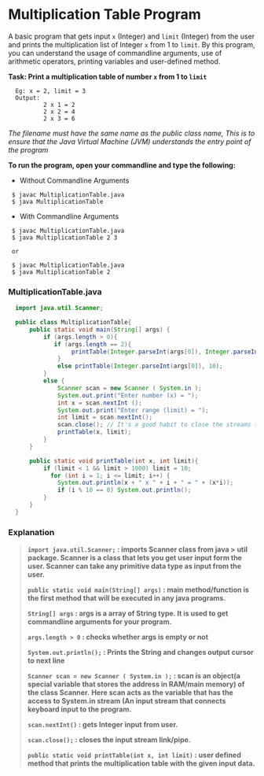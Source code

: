 # Multiplication Table Program

A basic program that gets input `x` (Integer) and `limit` (Integer) from the user and prints the multiplication list of Integer `x` from 1 to `limit`. By this program,
you can understand the usage of commandline arguments, use of arithmetic operators, printing variables and user-defined method.

**Task: Print a multiplication table of number `x` from 1 to `limit`**
```shell
  Eg: x = 2, limit = 3
  Output: 
          2 x 1 = 2
          2 x 2 = 4
          2 x 3 = 6
```

*The filename must have the same name as the public class name, This is to ensure that the Java Virtual Machine (JVM) understands the entry point of the program*

**To run the program, open your commandline and type the following:**
* Without Commandline Arguments
```shell
 $ javac MultiplicationTable.java
 $ java MultiplicationTable
```

* With Commandline Arguments
```shell
 $ javac MultiplicationTable.java
 $ java MultiplicationTable 2 3
 
 or
 
 $ javac MultiplicationTable.java
 $ java MultiplicationTable 2
```

### MultiplicationTable.java
```java
  import java.util.Scanner;

  public class MultiplicationTable{
      public static void main(String[] args) {
          if (args.length > 0){
	         if (args.length == 2){
		          printTable(Integer.parseInt(args[0]), Integer.parseInt(args[1]));
              }
              else printTable(Integer.parseInt(args[0]), 10);
          }
          else {
              Scanner scan = new Scanner ( System.in );
              System.out.print("Enter number (x) = ");
              int x = scan.nextInt ();
              System.out.print("Enter range (limit) = "); 
              int limit = scan.nextInt();
              scan.close(); // It's a good habit to close the streams that you opened ;)
              printTable(x, limit);
          }
      }

      public static void printTable(int x, int limit){
          if (limit < 1 && limit > 1000) limit = 10;
	        for (int i = 1; i <= limit; i++) {
              System.out.println(x + " x " + i + " = " + (x*i));
              if (i % 10 == 0) System.out.println();
          }
      }
  }

```

### Explanation
> **`import java.util.Scanner;` : imports Scanner class from java > util package. Scanner is a class that lets you get user input form the user. Scanner can take any primitive data type as input from the user.**
>
> **`public static void main(String[] args)` : main method/function is the first method that will be executed in any java programs.**
>
> **`String[] args` : args is a array of String type. It is used to get commandline arguments for your program.**          
> 
> **`args.length > 0` : checks whether args is empty or not**
>
> **`System.out.println();` : Prints the String and changes output cursor to next line**
>
> **`Scanner scan = new Scanner ( System.in );` : scan is an object(a special variable that stores the address in RAM/main memory) of the class Scanner.** 
> **Here scan acts as the variable that has the access to System.in stream (An input stream that connects keyboard input to the program.**
>
> **`scan.nextInt()` : gets Integer input from user.**
>
> **`scan.close();` : closes the input stream link/pipe.**
>
> **`public static void printTable(int x, int limit)` : user defined method that prints the multiplication table with the given input data.** 

